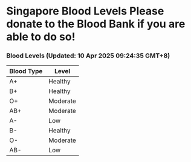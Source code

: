 Singapore Blood Levels
 Please donate to the Blood Bank if you are able to do so!
================================================================================================================================

### Blood Levels (Updated: 10 Apr 2025 09:24:35 GMT+8)
| Blood Type | Level     |
|------------|-----------|
| A+     | Healthy |
| B+     | Healthy |
| O+     | Moderate |
| AB+     | Moderate |
| A-     | Low |
| B-     | Healthy |
| O-     | Moderate |
| AB-     | Low |
